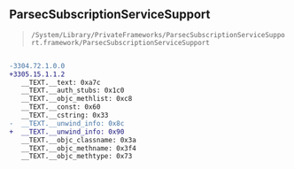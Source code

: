 ## ParsecSubscriptionServiceSupport

> `/System/Library/PrivateFrameworks/ParsecSubscriptionServiceSupport.framework/ParsecSubscriptionServiceSupport`

```diff

-3304.72.1.0.0
+3305.15.1.1.2
   __TEXT.__text: 0xa7c
   __TEXT.__auth_stubs: 0x1c0
   __TEXT.__objc_methlist: 0xc8
   __TEXT.__const: 0x60
   __TEXT.__cstring: 0x33
-  __TEXT.__unwind_info: 0x8c
+  __TEXT.__unwind_info: 0x90
   __TEXT.__objc_classname: 0x3a
   __TEXT.__objc_methname: 0x3f4
   __TEXT.__objc_methtype: 0x73

```
